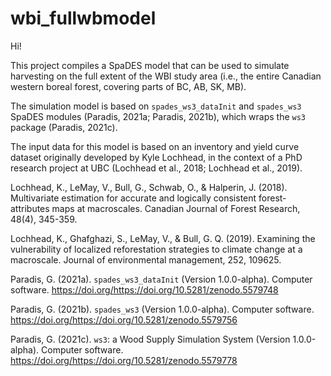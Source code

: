 # wbi_fullwbmodel

Hi!

This project compiles a SpaDES model that can be used to simulate harvesting on
the full extent of the WBI study area (i.e., the entire Canadian western boreal forest, 
covering parts of BC, AB, SK, MB).

The simulation model is based on `spades_ws3_dataInit` and `spades_ws3` SpaDES modules 
(Paradis, 2021a; Paradis, 2021b),
which wraps the `ws3` package (Paradis, 2021c).

The input data for this model is based on an inventory and yield curve dataset originally
developed by Kyle Lochhead, in the context of a PhD research project at UBC 
(Lochhead et al., 2018; Lochhead et al., 2019).


Lochhead, K., LeMay, V., Bull, G., Schwab, O., & Halperin, J. (2018). Multivariate estimation for accurate and logically consistent forest-attributes maps at macroscales. Canadian Journal of Forest Research, 48(4), 345-359.

Lochhead, K., Ghafghazi, S., LeMay, V., & Bull, G. Q. (2019). Examining the vulnerability of localized reforestation strategies to climate change at a macroscale. Journal of environmental management, 252, 109625.

Paradis, G. (2021a). `spades_ws3_dataInit` (Version 1.0.0-alpha). Computer software. https://doi.org/https://doi.org/10.5281/zenodo.5579748

Paradis, G. (2021b). `spades_ws3` (Version 1.0.0-alpha). Computer software. https://doi.org/https://doi.org/10.5281/zenodo.5579756

Paradis, G. (2021c). `ws3`: a Wood Supply Simulation System (Version 1.0.0-alpha). Computer software. https://doi.org/https://doi.org/10.5281/zenodo.5579778

